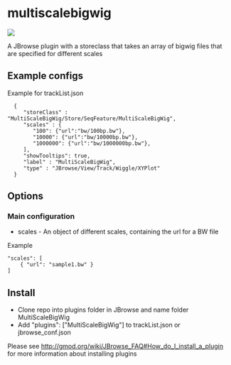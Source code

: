 # multiscalebigwig

[![](https://travis-ci.org/cmdcolin/multiscalebigwig.svg?branch=master)](https://travis-ci.org/cmdcolin/multiscalebigwig)

A JBrowse plugin with a storeclass that takes an array of bigwig files that are specified for different scales


## Example configs

Example for trackList.json

      {
         "storeClass" : "MultiScaleBigWig/Store/SeqFeature/MultiScaleBigWig",
         "scales" : {
            "100": {"url":"bw/100bp.bw"},
            "10000": {"url":"bw/10000bp.bw"},
            "1000000": {"url":"bw/1000000bp.bw"},
         ],
         "showTooltips": true,
         "label" : "MultiScaleBigWig",
         "type" : "JBrowse/View/Track/Wiggle/XYPlot"
      }


## Options


### Main configuration

* scales - An object of different scales, containing the url for a BW file

Example

    "scales": [
        { "url": "sample1.bw" }
    ]

## Install

- Clone repo into plugins folder in JBrowse and name folder MultiScaleBigWig
- Add "plugins": ["MultiScaleBigWig"] to trackList.json or jbrowse_conf.json


Please see http://gmod.org/wiki/JBrowse_FAQ#How_do_I_install_a_plugin for more information about installing plugins
